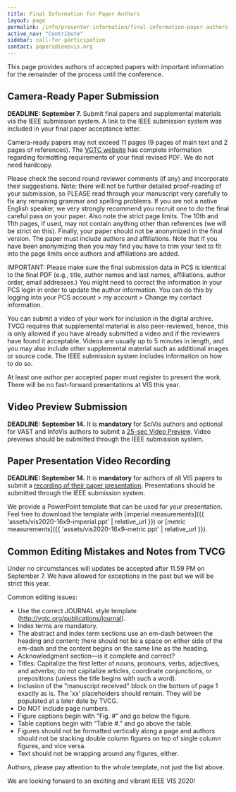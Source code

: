 ```yaml
---
title: Final Information for Paper Authors
layout: page
permalink: /info/presenter-information/final-information-paper-authors
active_nav: "Contribute"
sidebar: call-for-participation
contact: papers@ieeevis.org
---
```


This page provides authors of accepted papers with important information for the remainder of the process until the conference.

## Camera-Ready Paper Submission

**DEADLINE: September 7.** Submit final papers and supplemental materials via the IEEE submission system. A link to the IEEE submission system was included in your final paper acceptance letter.

Camera-ready papers may not exceed 11 pages (9 pages of main text and 2 pages of references). The [VGTC website](http://vgtc.org/publications/journal) has complete information regarding formatting requirements of your final revised PDF. We do not need hardcopy.

Please check the second round reviewer comments (if any) and incorporate their suggestions. Note: there will not be further detailed proof-reading of your submission, so PLEASE read through your manuscript very carefully to fix any remaining grammar and spelling problems. If you are not a native English speaker, we very strongly recommend you recruit one to do the final careful pass on your paper. Also note the strict page limits. The 10th and 11th pages, if used, may not contain anything other than references (we will be strict on this). Finally, your paper should not be anonymized in the final version. The paper must include authors and affiliations. Note that if you have been anonymizing then you may find you have to trim your text to fit into the page limits once authors and affiliations are added.

IMPORTANT: Please make sure the final submission data in PCS is identical to the final PDF (e.g., title, author names and last names, affiliations, author order, email addresses.) You might need to correct the information in your PCS login in order to update the author information. You can do this by logging into your PCS account > my account > Change my contact information.

You can submit a video of your work for inclusion in the digital archive. TVCG requires that supplemental material is also peer-reviewed, hence, this is only allowed if you have already submitted a video and if the reviewers have found it acceptable. Videos are usually up to 5 minutes in length, and you may also include other supplemental material such as additional images or source code. The IEEE submission system includes information on how to do so.

At least one author per accepted paper must register to present the work. There will be no fast-forward presentations at VIS this year.

## Video Preview Submission

**DEADLINE: September 14.** It is **mandatory** for SciVis authors and optional for VAST and InfoVis authors to submit a [25-sec Video Preview](/year/2020/info/presenter-information/fast-forward-and-video-previews). Video previews should be submitted through the IEEE submission system.

## Paper Presentation Video Recording

**DEADLINE: September 14.** It is **mandatory** for authors of all VIS papers to submit a [recording of their paper presentation](/year/2020/info/presenter-information/talk-recording-guide). Presentations should be submitted through the IEEE submission system.

We provide a PowerPoint template that can be used for your presentation.  Feel free to download the template with [imperial measurements]({{ 'assets/vis2020-16x9-imperial.ppt' | relative_url }}) or [metric measurements]({{ 'assets/vis2020-16x9-metric.ppt' | relative_url }}).

## Common Editing Mistakes and Notes from TVCG

Under no circumstances will updates be accepted after 11.59 PM on September 7. We have allowed for exceptions in the past but we will be strict this year.  

Common editing issues: 
* Use the correct JOURNAL style template (http://vgtc.org/publications/journal).
* Index terms are mandatory.
* The abstract and index term sections use an em-dash between the heading and content; there should not be a space on either side of the em-dash and the content begins on the same line as the heading.
* Acknowledgment section—is it complete and correct?
* Titles: Capitalize the first letter of nouns, pronouns, verbs, adjectives, and adverbs; do not capitalize articles, coordinate conjunctions, or prepositions (unless the title begins with such a word).
* Inclusion of the "manuscript received" block on the bottom of page 1 exactly as is. The 'xx’ placeholders should remain. They will be populated at a later date by TVCG. 
* Do NOT include page numbers.
* Figure captions begin with “Fig. #” and go below the figure.
* Table captions begin with “Table #.” and go above the table.
* Figures should not be formatted vertically along a page and authors should not be stacking double column figures on top of single column figures, and vice versa. 
* Text should not be wrapping around any figures, either.

Authors, please pay attention to the whole template, not just the list above.

We are looking forward to an exciting and vibrant IEEE VIS 2020!
